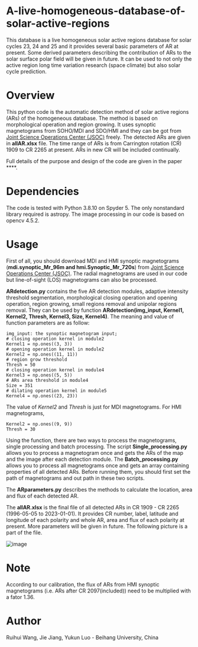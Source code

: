 # A-live-homogeneous-database-of-solar-active-regions
This database is a live homogeneous solar active regions database for solar cycles 23, 24 and 25 and it provides several basic parameters of AR at present. Some derived parameters describing the contribution of ARs to the solar surface polar field will be given in future. It can be used to not only the active region long time variation research (space climate) but also solar cycle prediction.

# Overview
This python code is the automatic detection method of solar active regions (ARs) of the homogeneous database. The method is based on morphological operation and region growing. It uses synoptic magnetograms from SOHO/MDI and SDO/HMI and they can be got from [Joint Science Operations Center (JSOC)](http://jsoc.stanford.edu/) freely. The detected ARs are given in **allAR.xlsx** file. The time range of ARs is from Carrington rotation (CR) 1909 to CR 2265 at present. ARs in new CR will be included continually.

Full details of the purpose and design of the code are given in the paper ****.

# Dependencies
The code is tested with Python 3.8.10 on Spyder 5. The only nonstandard library required is astropy. The image processing in our code is based on opencv 4.5.2.

# Usage
First of all, you should download MDI and HMI synoptic magnetograms (**mdi.synoptic_Mr_96m and hmi.Synoptic_Mr_720s**) from [Joint Science Operations Center (JSOC)](http://jsoc.stanford.edu/). The radial magnetograms are used in our code but line-of-sight (LOS) magnetograms can also be processed.

**ARdetection.py** contains the five AR detection modules, adaptive intensity threshold segmentation, morphological closing operation and opening operation, region growing, small regions removal and unipolar regions removal. They can be used by function **ARdetection(img_input, Kernel1, Kernel2, Thresh, Kernel3, Size, Kernel4)**. The meaning and value of function parameters are as follow:

    img_input: the synoptic magnetogram input;    
    # closing operation kernel in module2
    Kernel1 = np.ones((3, 3))
    # opening operation kernel in module2
    Kernel2 = np.ones((11, 11))
    # region grow threshold
    Thresh = 50
    # closing operation kernel in module4
    Kernel3 = np.ones((5, 5))
    # ARs area threshold in module4
    Size = 351
    # dilating operation kernel in module5
    Kernel4 = np.ones((23, 23))
The value of *Kernel2* and *Thresh* is just for MDI magnetograms. For HMI magnetograms, 
    
    Kernel2 = np.ones((9, 9))
    Thresh = 30

Using the function, there are two ways to process the magnetograms, single processing and batch processing. The script **Single_processing.py** allows you to process a magnetogram once and gets the ARs of the map and the image after each detection module. The **Batch_processing.py** allows you to process all magnetograms once and gets an array containing properties of all detected ARs. Before running them, you should first set the path of magnetograms and out path in these two scripts. 

The **ARparameters.py** describes the methods to calculate the location, area and flux of each detected AR.

The **allAR.xlsx** is the final file of all detected ARs in CR 1909 - CR 2265 (1996-05-05 to 2023-01-01). It provides CR number, label, latitude and longitude of each polarity and whole AR, area and flux of each polarity at present. More parameters will be given in future. The following picture is a part of the file.

![image](https://user-images.githubusercontent.com/110174507/212001212-009552ff-1e3b-4011-b147-97a5a33fc4c6.png)

# Note
According to our calibration, the flux of ARs from HMI synoptic magnetograms (i.e. ARs after CR 2097(included)) need to be multiplied with a fator 1.36. 

# Author
Ruihui Wang, Jie Jiang, Yukun Luo - Beihang University, China
